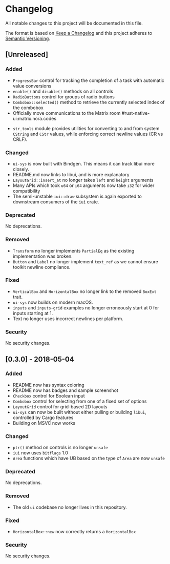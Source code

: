 # Changelog
All notable changes to this project will be documented in this file.

The format is based on [Keep a Changelog](http://keepachangelog.com/en/1.0.0/) and this 
project adheres to [Semantic Versioning](http://semver.org/spec/v2.0.0.html).

## [Unreleased]

### Added

- `ProgressBar` control for tracking the completion of a task with automatic value conversions
- `enable()` and `disable()` methods on all controls
- `RadioButtons` control for groups of radio buttons
- `Combobox::selected()` method to retrieve the currently selected index of the combobox
- Officially move communications to the Matrix room #rust-native-ui:matrix.nora.codes
* `str_tools` module provides utilities for converting to and from system `CString` and
`CStr` values, while enforcing correct newline values (CR vs CRLF).

### Changed

* `ui-sys` is now built with Bindgen. This means it can track libui more closely.
* README.md now links to libui, and is more explanatory
* `LayoutGrid::insert_at` no longer takes `left` and `height` arguments
* Many APIs which took `u64` or `i64` arguments now take `i32` for wider compatibility
* The semi-unstable `iui::draw` subsystem is again exported to downstream consumers of the `iui` crate.

### Deprecated

No deprecations.

### Removed

* `Transform` no longer implements `PartialEq` as the existing implementation was broken.
* `Button` and `Label` no longer implement `text_ref` as we cannot ensure toolkit newline
compliance.

### Fixed

* `VerticalBox` and `HorizontalBox` no longer link to the removed `BoxExt` trait.
* `ui-sys` now builds on modern macOS.
* `inputs` and `inputs-grid` examples no longer erroneously start at 0 for inputs starting at 1.
* Text no longer uses incorrect newlines per platform.

### Security

No security changes.

## [0.3.0] - 2018-05-04

### Added

- README now has syntax coloring
- README now has badges and sample screenshot
- `Checkbox` control for Boolean input
- `Combobox` control for selecting from one of a fixed set of options
- `LayoutGrid` control for grid-based 2D layouts
- `ui-sys` can now be built without either pulling or building `libui`, controlled by Cargo features 
- Building on MSVC now works

### Changed

- `ptr()` method on controls is no longer `unsafe`
- `iui` now uses `bitflags` 1.0
- `Area` functions which have UB based on the type of `Area` are now `unsafe`

### Deprecated

No deprecations.

### Removed

- The old `ui` codebase no longer lives in this repository.

### Fixed

- `HorizontalBox::new` now correctly returns a `HorizontalBox`

### Security

No security changes.

